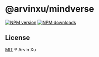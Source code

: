 # @arvinxu/mindverse


[![NPM version][version-image]][version-url] [![NPM downloads][download-image]][download-url]

## License

[MIT](../../LICENSE) ® Arvin Xu

<!-- npm url -->

[version-image]: http://img.shields.io/npm/v/@arvinxu/mindverse.svg?color=deepgreen&label=latest
[version-url]: http://npmjs.org/package/@arvinxu/mindverse
[download-image]: https://img.shields.io/npm/dm/@arvinxu/mindverse.svg
[download-url]: https://npmjs.org/package/@arvinxu/mindverse
